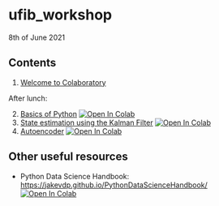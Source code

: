 # ufib_workshop

8th of June 2021

## Contents

1. [Welcome to Colaboratory](https://colab.research.google.com/notebooks/intro.ipynb)

After lunch:

2. [Basics of Python](/notebooks/01_Basics_of_Python.ipynb) [![Open In Colab](https://colab.research.google.com/assets/colab-badge.svg)](https://colab.research.google.com/github/bgt-pat/ufib_workshop/blob/main/notebooks/01_Basics_of_Python.ipynb)
3. [State estimation using the Kalman Filter](/notebooks/state_estimation.ipynb) [![Open In Colab](https://colab.research.google.com/assets/colab-badge.svg)](https://colab.research.google.com/github/bgt-pat/ufib_workshop/blob/main/notebooks/state_estimation.ipynb)
4. [Autoencoder](/notebooks/04__Denoising_autoencoder.ipynb) [![Open In Colab](https://colab.research.google.com/assets/colab-badge.svg)](https://colab.research.google.com/github/bgt-pat/ufib_workshop/blob/main/notebooks/04__Denoising_autoencoder.ipynb)


## Other useful resources

* Python Data Science Handbook: https://jakevdp.github.io/PythonDataScienceHandbook/ [![Open In Colab](https://colab.research.google.com/assets/colab-badge.svg)](https://colab.research.google.com/github/jakevdp/PythonDataScienceHandbook)

